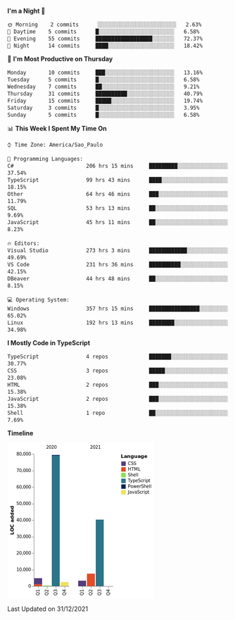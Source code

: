 <!--START_SECTION:waka-->
**I'm a Night 🦉** 

```text
🌞 Morning    2 commits      ░░░░░░░░░░░░░░░░░░░░░░░░░   2.63% 
🌆 Daytime    5 commits      █░░░░░░░░░░░░░░░░░░░░░░░░   6.58% 
🌃 Evening    55 commits     ██████████████████░░░░░░░   72.37% 
🌙 Night      14 commits     ████░░░░░░░░░░░░░░░░░░░░░   18.42%

```
📅 **I'm Most Productive on Thursday** 

```text
Monday       10 commits     ███░░░░░░░░░░░░░░░░░░░░░░   13.16% 
Tuesday      5 commits      █░░░░░░░░░░░░░░░░░░░░░░░░   6.58% 
Wednesday    7 commits      ██░░░░░░░░░░░░░░░░░░░░░░░   9.21% 
Thursday     31 commits     ██████████░░░░░░░░░░░░░░░   40.79% 
Friday       15 commits     █████░░░░░░░░░░░░░░░░░░░░   19.74% 
Saturday     3 commits      █░░░░░░░░░░░░░░░░░░░░░░░░   3.95% 
Sunday       5 commits      █░░░░░░░░░░░░░░░░░░░░░░░░   6.58%

```


📊 **This Week I Spent My Time On** 

```text
⌚︎ Time Zone: America/Sao_Paulo

💬 Programming Languages: 
C#                       206 hrs 15 mins     █████████░░░░░░░░░░░░░░░░   37.54% 
TypeScript               99 hrs 43 mins      ████░░░░░░░░░░░░░░░░░░░░░   18.15% 
Other                    64 hrs 46 mins      ███░░░░░░░░░░░░░░░░░░░░░░   11.79% 
SQL                      53 hrs 13 mins      ██░░░░░░░░░░░░░░░░░░░░░░░   9.69% 
JavaScript               45 hrs 11 mins      ██░░░░░░░░░░░░░░░░░░░░░░░   8.23%

🔥 Editors: 
Visual Studio            273 hrs 3 mins      ████████████░░░░░░░░░░░░░   49.69% 
VS Code                  231 hrs 36 mins     ██████████░░░░░░░░░░░░░░░   42.15% 
DBeaver                  44 hrs 48 mins      ██░░░░░░░░░░░░░░░░░░░░░░░   8.15%

💻 Operating System: 
Windows                  357 hrs 15 mins     ████████████████░░░░░░░░░   65.02% 
Linux                    192 hrs 13 mins     ████████░░░░░░░░░░░░░░░░░   34.98%

```

**I Mostly Code in TypeScript** 

```text
TypeScript               4 repos             ███████░░░░░░░░░░░░░░░░░░   30.77% 
CSS                      3 repos             █████░░░░░░░░░░░░░░░░░░░░   23.08% 
HTML                     2 repos             ███░░░░░░░░░░░░░░░░░░░░░░   15.38% 
JavaScript               2 repos             ███░░░░░░░░░░░░░░░░░░░░░░   15.38% 
Shell                    1 repo              ██░░░░░░░░░░░░░░░░░░░░░░░   7.69%

```


**Timeline**

![Chart not found](https://raw.githubusercontent.com/jonhoffmam/jonhoffmam/master/charts/bar_graph.png) 


 Last Updated on 31/12/2021
<!--END_SECTION:waka-->
